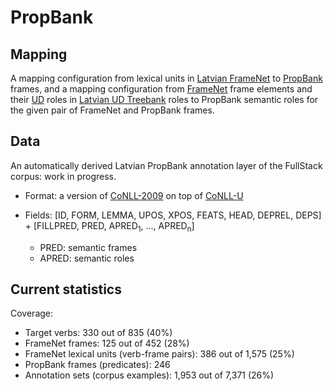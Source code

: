 # PropBank

## Mapping

A mapping configuration from lexical units in [Latvian FrameNet](https://github.com/LUMII-AILab/FullStack/tree/master/FrameNet) to [PropBank](https://propbank.github.io/) frames, and a mapping configuration from [FrameNet](https://framenet.icsi.berkeley.edu/fndrupal/) frame elements and their [UD](http://universaldependencies.org/) roles in [Latvian UD Treebank](https://github.com/LUMII-AILab/FullStack/tree/master/UD) roles to PropBank semantic roles for the given pair of FrameNet and PropBank frames.

## Data

An automatically derived Latvian PropBank annotation layer of the FullStack corpus: work in progress.

* Format: a version of [CoNLL-2009](http://ufal.mff.cuni.cz/conll2009-st/task-description.html) on top of [CoNLL-U](http://universaldependencies.org/format.html)

* Fields: [ID, FORM, LEMMA, UPOS, XPOS, FEATS, HEAD, DEPREL, DEPS] + [FILLPRED, PRED, APRED<sub>1</sub>, ..., APRED<sub>n</sub>]
  - PRED: semantic frames
  - APRED: semantic roles

## Current statistics

Coverage:

* Target verbs: 330 out of 835 (40%)
* FrameNet frames: 125 out of 452 (28%)
* FrameNet lexical units (verb-frame pairs): 386 out of 1,575 (25%)
* PropBank frames (predicates): 246
* Annotation sets (corpus examples): 1,953 out of 7,371 (26%)
